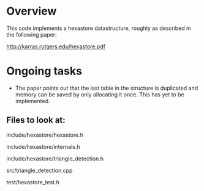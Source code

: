 
# Overview

This code implements a hexastore datastructure, roughly as described in the following paper:

http://karras.rutgers.edu/hexastore.pdf

# Ongoing tasks

- The paper points out that the last table in the structure is duplicated and memory can be saved by only allocating it once. This has yet to be implemented.

## Files to look at:

include/hexastore/hexastore.h

include/hexastore/internals.h

include/hexastore/triangle_detection.h

src/triangle_detection.cpp

test/hexastore_test.h
